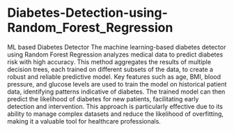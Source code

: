 # Diabetes-Detection-using-Random_Forest_Regression
ML based Diabetes Detector
The machine learning-based diabetes detector using Random Forest Regression analyzes medical data to predict diabetes risk with high accuracy. This method aggregates the results of multiple decision trees, each trained on different subsets of the data, to create a robust and reliable predictive model. Key features such as age, BMI, blood pressure, and glucose levels are used to train the model on historical patient data, identifying patterns indicative of diabetes. The trained model can then predict the likelihood of diabetes for new patients, facilitating early detection and intervention. This approach is particularly effective due to its ability to manage complex datasets and reduce the likelihood of overfitting, making it a valuable tool for healthcare professionals.
